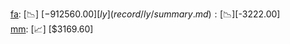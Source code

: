 [fa](record/fa/summary.md): [📉] [$-912560.00]  
[ly](record/ly/summary.md): [📉] [$-3222.00]  
[mm](record/mm/summary.md): [📈] [$3169.60]  

